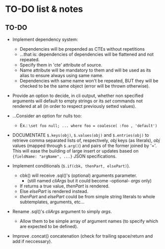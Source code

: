 TO-DO list & notes
==================

TO-DO
-----

  * Implement dependency system:
    - Dependencies will be prepended as CTEs without repetitions
    - ...that is: dependencies of dependencies will be flattened and not repeated.
    - Specify them in 'cte' attribute of source.
    - Name attribute will be mandatory to them and will be used as its alias to
      ensure always using same name.
    - Dependencies with same name won't be repeated, BUT they will be checked
      to be the same object (error will be thrown otherwise).

  * Provide an option to decide, in cli output, whether non specified arguments
    will default to empty strings or its *set* commands not rendered at all (in
    order to respect previously setted values).

  * ...Consider an option for nulls too:
    - Ex.: `\set foo null; ... where foo = coalesce( :foo , 'default')`

  * DOCUMENTATE `$.keys(obj)`, `$.values(obj)` and `$.entries(obj)` to retrieve
    comma separated lists of, respectively, *obj* keys (as literals), *obj*
    values (mapped through `$.arg()`) and pairs of the former joined by '='.
    This will ease the building of large insert or updates based on
    `{fieldName: "argName", ...}` JSON specifications.

  * Implement conditionals (`$.if(cbk, thenPart, elsePart)`).
    - cbk() will receive .sql()'s (optional) arguments parameter.
      - (still named *cliArgs* but it could become -optional- *args* only)
    - If returns a true value, *thenPart* is rendered.
    - Else *elsePart* is rendered instead.
    - *thenPart* and *elsePart* could be from simple string literals to whole
      subtemplates, arguments, etc...

  * Rename .sql()'s *cliArgs* argument to simply *args*.
    - Allow them to be simple array of argument names (to specify which are
      expected to be defined).

  * Improve .concat() concatenation (check for trailing space/return and add if
    neccessary).


